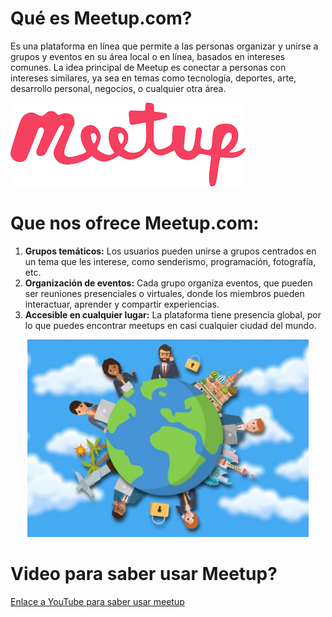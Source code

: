 # Qué es Meetup.com?
Es una plataforma en línea que permite a las personas organizar y unirse a grupos y eventos en su área local o en línea, basados en intereses comunes. La idea principal de Meetup es conectar a personas con intereses similares, ya sea en temas como tecnología, deportes, arte, desarrollo personal, negocios, o cualquier otra área.

![Meetup](https://github.com/PERELZA/Meetup.com/blob/main/mettup.png "Meetup")

# Que nos ofrece Meetup.com:

1. **Grupos temáticos:** Los usuarios pueden unirse a grupos centrados en un tema que les interese, como senderismo, programación, fotografía, etc.
2. **Organización de eventos:** Cada grupo organiza eventos, que pueden ser reuniones presenciales o virtuales, donde los miembros pueden interactuar, aprender y compartir experiencias.
3. **Accesible en cualquier lugar:** La plataforma tiene presencia global, por lo que puedes encontrar meetups en casi cualquier ciudad del mundo.


<div align="center">
 <img src="https://github.com/PERELZA/Meetup.com/blob/main/coneeeexiones.jpg" alt="flujo de trabajo")
width="450">
</div>


# Video para saber usar Meetup?
[Enlace a YouTube para saber usar meetup](https://youtu.be/KLfhjSSWRNc/ "meetup")